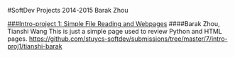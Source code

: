 #SoftDev Projects 2014-2015
Barak Zhou

<u>###Intro-project 1: Simple File Reading and Webpages</u>
####Barak Zhou, Tianshi Wang
This is just a simple page used to review Python and HTML pages.
https://github.com/stuycs-softdev/submissions/tree/master/7/intro-proj1/tianshi-barak




